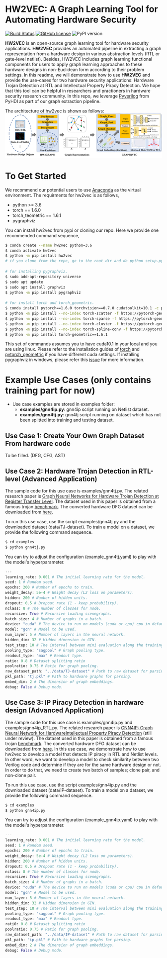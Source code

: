 # HW2VEC: A Graph Learning Tool for Automating Hardware Security
[![Build Status](https://travis-ci.com/louisccc/hw2vec.svg?branch=master)](https://travis-ci.com/github/louisccc/hw2vec) [![GitHub license](https://img.shields.io/github/license/Sujit-O/pykg2vec.svg)](https://github.com/Sujit-O/pykg2vec/blob/master/LICENSE) ![PyPI version](https://badge.fury.io/py/hw2vec.svg)

**HW2VEC** is an open-source graph learning tool for hardware security applications. 
**HW2VEC** provides an automated pipeline in extracting a graph representation from a hardware design in various abstraction levels (RTL or gate-level netlist). 
Besides, HW2VEC includes graph learning functional components for users to apply graph learning approaches to these hardware designs in non-Euclidean form according to their problem settings.
In this readme, we will demonstrate how to use **HW2VEC** and provide the use-cases for two hardware security applications: Hardware Trojan Detection at RTL and Intellectual Property Piracy Detection.
We hope that this tool can be helpful in researchers and practioners in hardware security research community. In this repo, we leverage [Pyverilog](https://github.com/PyHDI/Pyverilog) from PyHDI as part of our graph extraction pipeline.

The architecture of hw2vec is shown as follows:
![](https://github.com/AICPS/hw2vec/blob/master/figures/archi.png?raw=true)

# To Get Started
We recommend our potential users to use [Anaconda](https://www.anaconda.com/) as the virtual environment. The requirments for hw2vec is as follows,
- python >= 3.6 
- torch == 1.6.0
- torch_teometric == 1.6.1
- pygraphviz

You can install hw2vec from pypi or cloning our repo. Here we provide one recommended command sequence, 
```sh
$ conda create --name hw2vec python=3.6
$ conda activate hw2vec
$ python -m pip install hw2vec 
# if you clone from the repo, go to the root dir and do python setup.py install here.

# for installing pygraphviz. 
$ sudo add-apt-repository universe
$ sudo apt update
$ sudo apt install graphviz
$ python -m pip install pygraphviz

# for install torch and torch_geometric.
$ conda install pytorch==1.6.0 torchvision==0.7.0 cudatoolkit=10.1 -c pytorch
$ python -m pip install --no-index torch-scatter -f https://pytorch-geometric.com/whl/torch-1.6.0+cu101.html
$ python -m pip install --no-index torch-sparse -f https://pytorch-geometric.com/whl/torch-1.6.0+cu101.html
$ python -m pip install --no-index torch-cluster -f https://pytorch-geometric.com/whl/torch-1.6.0+cu101.html
$ python -m pip install --no-index torch-spline-conv -f https://pytorch-geometric.com/whl/torch-1.6.0+cu101.html
$ python -m pip install torch-geometric==1.6.1
```
This set of commands assumes you to have cuda10.1 in your local and you are using linux. Please refer to the installation guides of [torch](https://pytorch.org/) and [pytorch_geometric](https://pytorch-geometric.readthedocs.io/en/latest/notes/installation.html) if you have different cuda settings. If installing pygraphviz in windows, please refer this [issue](https://github.com/pygraphviz/pygraphviz/issues/58) for more information.

# Example Use Cases (only contains training part for now)
- Use case examples are stored in examples folder:
  - **examples/gnn4ip.py**: gnn4ip script running on Netlist dataset.
  - **examples/gnn4tj.py**: gnn4tj script running on dataset which has not been splitted into training and testing dataset.

## Use Case 1: Create Your Own Graph Dataset From hardware code
To be filled. (DFG, CFG, AST)

## Use Case 2: Hardware Trojan Detection in RTL-level (Advanced Application)
The sample code for this use case is examples/gnn4tj.py. The related research paper is [Graph Neural Networks for Hardware Trojan Detection at Register Transfer Level](https://drive.google.com/file/d/1XFgWWO4v2oA-lmkwleG0h03znAvmJV5i/view). The dataset used in this paper is obtained from a famous trojan [benchmark](https://www.trust-hub.org/benchmarks/trojan). The converted hardware DFG dataset can be downloaded from [here](http://ieee-dataport.org/3640).

To run this use case, use the script examples/gnn4tj.py and the downloaded dataset (data/TJ-dataset). To train a model on a dataset, we provide the following command sequence.
```sh
$ cd examples
$ python gnn4tj.py
```
You can try to adjust the configuration (example_gnn4tj.yaml) to play with the model's hyperparameter.
```python
---
learning_rate: 0.001 # The initial learning rate for the model.
seed: 1 # Random seed.
epochs: 200 # Number of epochs to train.
weight_decay: 5e-4 # Weight decay (L2 loss on parameters).
hidden: 200 # Number of hidden units.
dropout: 0.5 # Dropout rate (1 - keep probability).
nclass: 8 # The number of classes for node.
recursive: True # Recursive loading scenegraphs.
batch_size: 4 # Number of graphs in a batch.
device: "cuda" # The device to run on models (cuda or cpu) cpu in default.
model: "gcn" # Model to be used.
num_layer: 5 # Number of layers in the neural network.
hidden_dim: 32 # Hidden dimension in GIN.
test_step: 10 # The interval between mini evaluation along the training process.
pooling_type: "sagpool" # Graph pooling type.
readout_type: "max" # Readout type.
ratio: 0.8 # Dataset splitting ratio
poolratio: 0.75 # Ratio for graph pooling.
raw_dataset_path: "../data/TJ-dataset" # Path to raw dataset for parsing if no precache.
pkl_path: "tj.pkl" # Path to hardware graphs for parsing.
embed_dim: 2 # The dimension of graph embeddings.
debug: False # Debug mode.
```

## Use Case 3: IP Piracy Detection in hardware design (Advanced Application)
The sample code for this use case is examples/gnn4ip.py and examples/gnn4ip_RTL.py. The related research paper is [GNN4IP: Graph Neural Network for HardwareIntellectual Property Piracy Detection]() (still under review). The dataset used in this paper is obtained from a famous trojan [benchmark](https://www.trust-hub.org/benchmarks/trojan). The converted hardware DFG dataset can be downloaded from [here](http://ieee-dataport.org/3640). In this use case, we demonstrate how to use hw2vec to develop a model that detects IP piracy in RTL and Netlist levels. In other word, we want to develop a model to check similarity between two Verilog code and determine if they are for the same hardware design or not. In order to do that, we need to create two batch of samples; clone pair, and non-clone pair. 

To run this use case, use the script examples/gnn4ip.py and the downloaded dataset (data/IP-dataset). To train a model on a dataset, we provide the following command sequence.
```sh
$ cd examples
$ python gnn4ip.py
```
You can try to adjust the configuration (example_gnn4ip.yaml) to play with the model's hyperparameter.
```python
---
learning_rate: 0.001 # The initial learning rate for the model.
seed: 1 # Random seed.
epochs: 200 # Number of epochs to train.
weight_decay: 5e-4 # Weight decay (L2 loss on parameters).
hidden: 200 # Number of hidden units.
dropout: 0.5 # Dropout rate (1 - keep probability).
nclass: 8 # The number of classes for node.
recursive: True # Recursive loading scenegraphs.
batch_size: 4 # Number of graphs in a batch.
device: "cuda" # The device to run on models (cuda or cpu) cpu in default.
model: "gcn" # Model to be used.
num_layer: 5 # Number of layers in the neural network.
hidden_dim: 32 # Hidden dimension in GIN.
test_step: 10 # The interval between mini evaluation along the training process.
pooling_type: "sagpool" # Graph pooling type.
readout_type: "max" # Readout type.
rati0: 0.8 # Dataset splitting ratio
poolratio: 0.75 # Ratio for graph pooling.
raw_dataset_path: "../data/IP-dataset" # Path to raw dataset for parsing if no precache.
pkl_path: "ip.pkl" # Path to hardware graphs for parsing.
embed_dim: 2 # The dimension of graph embeddings.
debug: False # Debug mode.
```
